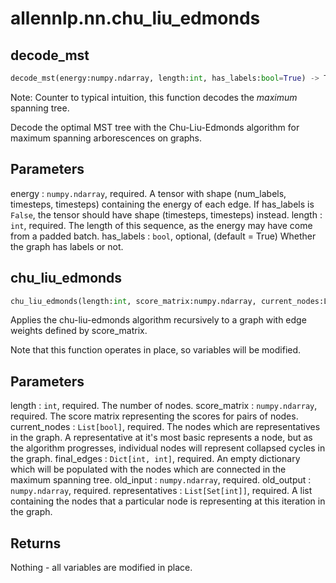 # allennlp.nn.chu_liu_edmonds

## decode_mst
```python
decode_mst(energy:numpy.ndarray, length:int, has_labels:bool=True) -> Tuple[numpy.ndarray, numpy.ndarray]
```

Note: Counter to typical intuition, this function decodes the _maximum_
spanning tree.

Decode the optimal MST tree with the Chu-Liu-Edmonds algorithm for
maximum spanning arborescences on graphs.

Parameters
----------
energy : ``numpy.ndarray``, required.
    A tensor with shape (num_labels, timesteps, timesteps)
    containing the energy of each edge. If has_labels is ``False``,
    the tensor should have shape (timesteps, timesteps) instead.
length : ``int``, required.
    The length of this sequence, as the energy may have come
    from a padded batch.
has_labels : ``bool``, optional, (default = True)
    Whether the graph has labels or not.

## chu_liu_edmonds
```python
chu_liu_edmonds(length:int, score_matrix:numpy.ndarray, current_nodes:List[bool], final_edges:Dict[int, int], old_input:numpy.ndarray, old_output:numpy.ndarray, representatives:List[Set[int]])
```

Applies the chu-liu-edmonds algorithm recursively
to a graph with edge weights defined by score_matrix.

Note that this function operates in place, so variables
will be modified.

Parameters
----------
length : ``int``, required.
    The number of nodes.
score_matrix : ``numpy.ndarray``, required.
    The score matrix representing the scores for pairs
    of nodes.
current_nodes : ``List[bool]``, required.
    The nodes which are representatives in the graph.
    A representative at it's most basic represents a node,
    but as the algorithm progresses, individual nodes will
    represent collapsed cycles in the graph.
final_edges : ``Dict[int, int]``, required.
    An empty dictionary which will be populated with the
    nodes which are connected in the maximum spanning tree.
old_input : ``numpy.ndarray``, required.
old_output : ``numpy.ndarray``, required.
representatives : ``List[Set[int]]``, required.
    A list containing the nodes that a particular node
    is representing at this iteration in the graph.

Returns
-------
Nothing - all variables are modified in place.


